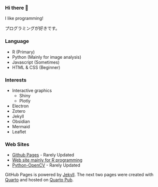 ### Hi there 👋

I like programming!

プログラミングが好きです。

### Language

- R (Primary)
- Python (Mainly for image analysis)
- Javascript (Sometimes)
- HTML & CSS (Beginner)

### Interests

- Interactive graphics
  - Shiny
  - Plotly
- Electron
- Zotero
- Jekyll
- Obsidian
- Mermaid
- Leaflet

### Web Sites

- [Github Pages](https://maple60.github.io/) - Rarely Updated
- [Web site mainly for R programming](https://maple.quarto.pub/maple-website/)
- [Python-OpenCV](https://maple.quarto.pub/opencv-python/) - Rarely Updated

GitHub Pages is powered by [Jekyll](https://jekyllrb.com/). The next two pages were created with [Quarto](https://quarto.org/) and hosted on [Quarto Pub](https://quartopub.com/).

<!--
**maple60/maple60** is a ✨ _special_ ✨ repository because its `README.md` (this file) appears on your GitHub profile.

Here are some ideas to get you started:

- 🔭 I’m currently working on ...
- 🌱 I’m currently learning ...
- 👯 I’m looking to collaborate on ...
- 🤔 I’m looking for help with ...
- 💬 Ask me about ...
- 📫 How to reach me: ...
- 😄 Pronouns: ...
- ⚡ Fun fact: ...
-->
